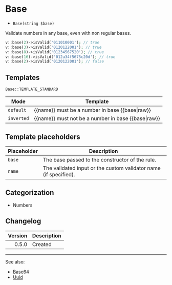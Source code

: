 # Base

- `Base(string $base)`

Validate numbers in any base, even with non regular bases.

```php
v::base(2)->isValid('011010001'); // true
v::base(3)->isValid('0120122001'); // true
v::base(8)->isValid('01234567520'); // true
v::base(16)->isValid('012a34f5675c20d'); // true
v::base(2)->isValid('0120122001'); // false
```

## Templates

`Base::TEMPLATE_STANDARD`

| Mode       | Template                                                |
|------------|---------------------------------------------------------|
| `default`  | {{name}} must be a number in base {{base&#124;raw}}     |
| `inverted` | {{name}} must not be a number in base {{base&#124;raw}} |

## Template placeholders

| Placeholder | Description                                                      |
|-------------|------------------------------------------------------------------|
| `base`      | The base passed to the constructor of the rule.                  |
| `name`      | The validated input or the custom validator name (if specified). |

## Categorization

- Numbers

## Changelog

| Version | Description |
|--------:|-------------|
|   0.5.0 | Created     |

***
See also:

- [Base64](Base64.md)
- [Uuid](Uuid.md)
